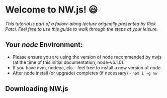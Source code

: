 # Welcome to NW.js! :smiley:

_This tutorial is part of a follow-along lecture originally presented by Rick Patci. Feel free to use this guide to walk through the steps at your leisure._

## Your _node_ Environment:
- Please ensure you are using the version of node recommended by nwjs (at the time of this initial documentation, node-v6.1.0).  
- If you have nvm, nodenc, etc - feel free to install a new version of node.
- After node install (or upgrade) completes (if necessary) - `npm i -g nw`

## Downloading NW.js

